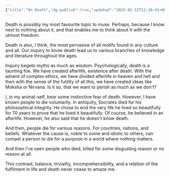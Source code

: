 ```yaml
---
{"title":"On Death","dg-publish":true,"updated":"2023-01-12T12:20:41+06:00","created":"2021-10-16T21:38:35+06:00","tags":["death"],"maturity":2,"permalink":"/personal/musings/on-death/","dgPassFrontmatter":true,"noteIcon":2}
---
```


Death is possibly my most favourite topic to muse. Perhaps, because I know next to nothing about it, and that enables me to think about it with the utmost freedom.

Death is also, I think, the most pervasive of all motifs found in any culture and all. Our inquiry to know death lead us to various branches of knowledge and literature throughout the ages.

Inquiry begets myths as much as wisdom. Psychologically, death is a taunting foe. We have created afterlife, existence after death. With the advent of complex ethics, we have divided afterlife in heaven and hell and then with the sense of the futility of all this, we have created ideas like Moksha or Nirvana. Is it so, that we want to perish as much as we don't?

I, in my animal-self, bear some instinctive fear of death. However, I have known people to die voluntarily. In antiquity, Socrates died for his philosophical integrity. He chose to end the very life he lived so beautifully for 70 years to prove that he lived it beautifully. Of course, he believed in an afterlife. However, he also said that he doesn't know death.

And then, people die for various reasons. For countries, nations, and beliefs. Whatever the cause is, noble to some and idiotic to others, can compel a person to die for a purpose in a world where nothing matters.

And then I've seen people who died, killed for some disgusting reason or no reason at all.

This contrast, balance, triviality, incomprehensibility, and a relation of the fulfilment in life and death never cease to amaze me.